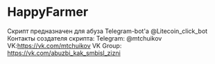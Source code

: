 # HappyFarmer
Скрипт предназначен для абуза Telegram-bot'а @Litecoin_click_bot
Контакты создателя скрипта:
Telegram: @mtchuikov
VK:https://vk.com/mtchuikov
VK Group: https://vk.com/abuzbi_kak_smbisl_zizni
